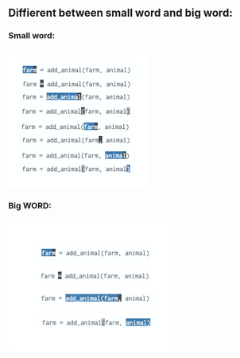 ## Diffierent between small word and big word:



### Small word:

![small-word](./assets/small-word.png)

### Big WORD:

![big-word](./assets/big-word.png)

